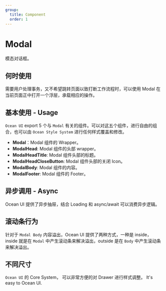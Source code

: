 ```yaml
---
group:
  title: Component
  order: 1
---
```


# Modal

模态对话框。

## 何时使用

需要用户处理事务，又不希望跳转页面以致打断工作流程时，可以使用 Modal 在当前页面正中打开一个浮层，承载相应的操作。

## 基本使用 - Usage

`Ocean UI` export 5 个与 `Modal` 有关的组件。可以对这五个组件，进行自由的组合，也可以由 `Ocean Style System` 进行任何样式覆盖和修改。

- **Modal**：Modal 组件的 Wrapper。
- **ModalHead**: Modal 组件的头部 wrapper。
- **ModalHeadTitle**: Modal 组件头部的标题。
- **ModalHeadCloseButton**: Modal 组件头部的关闭 Icon。
- **ModalBody**: Modal 组件的内容。
- **ModalFooter**: Modal 组件的 Footer。

<code src="./document/basic.tsx"></code>

## 异步调用 - Async

Ocean UI 提供了异步抽屉，结合 Loading 和 async/await 可以消费异步逻辑。
<code src="./document/async.tsx"></code>

## 滚动条行为

针对于 `Modal Body` 内容溢出，Ocean UI 提供了两种方式，一种是 inside，inside 就是在 `Modal` 中产生滚动条来解决溢出，outside 是在 `Body` 中产生滚动条来解决溢出。

<code src="./document/behavior.tsx"></code>

## 不同尺寸

`Ocean UI` 的 Core System， 可以非常方便的对 Drawer 进行样式调整。 It's easy to Ocean UI.
<code src="./document/size.tsx"></code>
